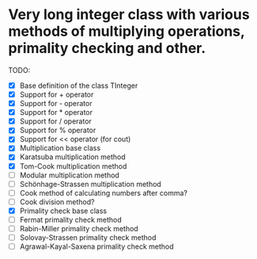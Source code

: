 # Very long integer class with various methods of multiplying operations, primality checking and other.

TODO:
* [X] Base definition of the class TInteger
* [X] Support for + operator
* [X] Support for - operator
* [X] Support for * operator
* [X] Support for / operator
* [X] Support for % operator
* [X] Support for << operator (for cout)
* [X] Multiplication base class
* [X] Karatsuba multiplication method
* [X] Tom-Cook multiplication method
* [ ] Modular multiplication method
* [ ] Schönhage-Strassen multiplication method
* [ ] Cook method of calculating numbers after comma?
* [ ] Cook division method?
* [X] Primality check base class
* [ ] Fermat primality check method
* [ ] Rabin-Miller primality check method
* [ ] Solovay-Strassen primality check method
* [ ] Agrawal-Kayal-Saxena primality check method
